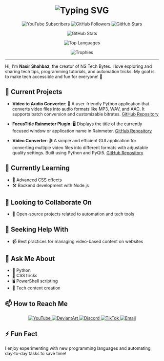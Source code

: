 <h1 align="center">
  <img src="https://readme-typing-svg.herokuapp.com?font=Fira+Code&size=35&pause=500&color=F70000&center=true&vCenter=true&width=600&lines=Welcome+to+NS+Tech+Bytes!+👋;Empowering+Tech+Enthusiasts+Worldwide!+🚀" alt="Typing SVG">
</h1>

<p align="center">
  <img src="https://img.shields.io/youtube/channel/subscribers/UCY7ZilAd7hEk3BVDeBXR9fQ?label=YouTube%20Subscribers&style=social" alt="YouTube Subscribers">
  <img src="https://img.shields.io/github/followers/NSTechBytes?label=GitHub%20Followers&style=social" alt="GitHub Followers">
  <img src="https://img.shields.io/github/stars/NSTechBytes?label=GitHub%20Stars&style=social" alt="GitHub Stars">
</p>

<p align="center">
  <img src="https://github-readme-stats.vercel.app/api?username=NSTechBytes&show_icons=true&theme=radical" alt="GitHub Stats">
</p>

<p align="center">
  <img src="https://github-readme-stats.vercel.app/api/top-langs/?username=NSTechBytes&layout=compact&theme=radical" alt="Top Languages">
</p>


<p align="center">
  <img src="https://camo.githubusercontent.com/f8e74f1342496cc3d81c85f5e2646230571259fdd1890df2c7f2cd8a94c5a0db/68747470733a2f2f6769746875622d70726f66696c652d74726f7068792e76657263656c2e6170702f3f757365726e616d653d4e53546563684279746573267468656d653d7261646963616c266e6f2d6672616d653d7472756526726f773d3126636f6c756d6e3d36" alt="Trophies">
</p>

---

Hi, I'm **Nasir Shahbaz**, the creator of NS Tech Bytes. I love exploring and sharing tech tips, programming tutorials, and automation tricks. My goal is to make tech accessible and fun for everyone! 🚀

## 🔭 Current Projects

- **Video to Audio Converter**: 🎵 A user-friendly Python application that converts video files into audio formats like MP3, WAV, and AAC. It supports batch conversion and customizable bitrates. [GitHub Repository](https://github.com/NSTechBytes/Video-to-Audio)

- **FocusTitle Rainmeter Plugin**: 🖥️ Displays the title of the currently focused window or application name in Rainmeter. [GitHub Repository](https://github.com/NSTechBytes/FocusTitle)

- **Video Converter**: 🎬 A simple and efficient GUI application for converting multiple video files into different formats with adjustable quality settings. Built using Python and PyQt5. [GitHub Repository](https://github.com/NSTechBytes/Video-Converter)

## 🌱 Currently Learning

- 🎨 Advanced CSS effects
- 🛠️ Backend development with Node.js

## 👯 Looking to Collaborate On

- 🤖 Open-source projects related to automation and tech tools

## 🤔 Seeking Help With

- 📹 Best practices for managing video-based content on websites

## 💬 Ask Me About

- 🐍 Python
- 🎨 CSS tricks
- 🖥️ PowerShell scripting
- 🎥 Tech content creation

## 📫 How to Reach Me

<p align="center">
  <a href="https://youtube.com/@nstechbytes">
    <img src="https://img.shields.io/badge/YouTube-FF0000?style=for-the-badge&logo=youtube&logoColor=white" alt="YouTube">
  </a>
  <a href="https://www.deviantart.com/nstechbytes">
    <img src="https://img.shields.io/badge/DeviantArt-05CC47?style=for-the-badge&logo=deviantart&logoColor=white" alt="DeviantArt">
  </a>
  <a href="https://discord.gg/fZejMxtMhf">
    <img src="https://img.shields.io/badge/Discord-7289DA?style=for-the-badge&logo=discord&logoColor=white" alt="Discord">
  </a>
  <a href="https://www.tiktok.com/@nstechbytes">
    <img src="https://img.shields.io/badge/TikTok-000000?style=for-the-badge&logo=tiktok&logoColor=white" alt="TikTok">
  </a>
  <a href="mailto:nstechbytes@gmail.com">
    <img src="https://img.shields.io/badge/Email-D14836?style=for-the-badge&logo=gmail&logoColor=white" alt="Email">
  </a>
</p>

## ⚡ Fun Fact

I enjoy experimenting with new programming languages and automating day-to-day tasks to save time!
